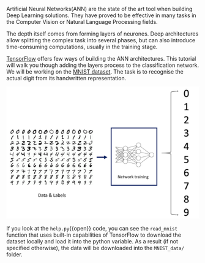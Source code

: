 Artificial Neural Networks(ANN) are the state of the art tool when building Deep Learning solutions. They have proved to be effective in many tasks in the Computer Vision or Natural Language Processing fields.

The depth itself comes from forming layers of neurones. Deep architectures allow splitting the complex task into several phases, but can also introduce time-consuming computations, usually in the training stage.

[TensorFlow](https://www.tensorflow.org/) offers few ways of building the ANN architectures. This tutorial will walk you though adding the layers process to the classification network.
We will be working on the [MNIST dataset](http://yann.lecun.com/exdb/mnist/). The task is to recognise the actual digit from its handwritten representation.

![MNIST Classification](assets/images/MNIST-classification.png)

If you look at the `help.py`{{open}} code, you can see the `read_mnist` function that uses built-in capabilities of TensorFlow to download the dataset locally and load it into the python variable. As a result (if not specified otherwise), the data will be downloaded into the `MNIST_data/` folder.
